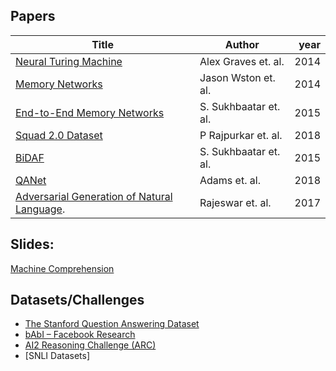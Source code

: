 ## Papers

| Title                                                        | Author                              | year |
| ------------------------------------------------------------ | ----------------------------------- | ---: |
|[Neural Turing Machine](https://arxiv.org/abs/1410.5401)                                         | Alex Graves et. al.                         | 2014 |
|[Memory Networks](https://arxiv.org/abs/1410.3916)                                               | Jason Wston   et. al.                       | 2014 |
|[End-to-End Memory Networks](https://arxiv.org/abs/1503.08895)                                      | S. Sukhbaatar   et. al.                       | 2015 |
|[Squad 2.0 Dataset](https://arxiv.org/pdf/1806.03822.pdf)                                      | P Rajpurkar et. al. | 2018 |
|[BiDAF ](https://arxiv.org/abs/1503.08895)                                      | S. Sukhbaatar   et. al.  | 2015 |
|[QANet](https://arxiv.org/abs/1503.08895)                                      | Adams   et. al.                       | 2018 |
|[Adversarial Generation of Natural Language](https://arxiv.org/abs/1503.08895). | Rajeswar   et. al.                       | 2017 |


## Slides:

[Machine Comprehension](https://docs.google.com/presentation/d/1vPh8VpwuyCNSF_GiJVeGbYmHigP0F6VuXIMBRaXWtkU/edit?usp=sharing)

## Datasets/Challenges

- [The Stanford Question Answering Dataset](https://rajpurkar.github.io/SQuAD-explorer/)
- [bAbI – Facebook Research](https://research.fb.com/downloads/babi/)
- [AI2 Reasoning Challenge (ARC)](http://data.allenai.org/arc/)
- [SNLI Datasets]
  
